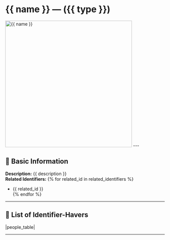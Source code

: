 # {{ name }} — ({{ type }})

<!-- Optional -->
<img src="{{ image_path }}" alt="{{ name }}" width="400" />
---

## 📍 Basic Information
**Description:** {{ description }}  
**Related Identifiers:** 
{% for related_id in related_identifiers %}  
  - {{ related_id }}  
{% endfor %}

---

## 👥 List of Identifier-Havers
|people_table|



---
